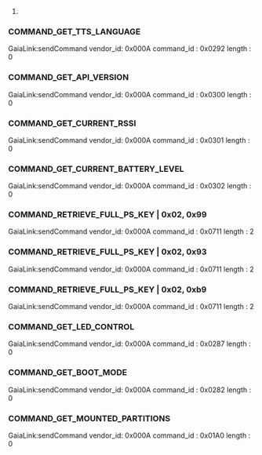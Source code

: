 

1. 

### COMMAND_GET_TTS_LANGUAGE
GaiaLink:sendCommand vendor_id: 0x000A command_id : 0x0292 length : 0

### COMMAND_GET_API_VERSION
GaiaLink:sendCommand vendor_id: 0x000A command_id : 0x0300 length : 0

### COMMAND_GET_CURRENT_RSSI
GaiaLink:sendCommand vendor_id: 0x000A command_id : 0x0301 length : 0

### COMMAND_GET_CURRENT_BATTERY_LEVEL
GaiaLink:sendCommand vendor_id: 0x000A command_id : 0x0302 length : 0

### COMMAND_RETRIEVE_FULL_PS_KEY | 0x02, 0x99
GaiaLink:sendCommand vendor_id: 0x000A command_id : 0x0711 length : 2

### COMMAND_RETRIEVE_FULL_PS_KEY | 0x02, 0x93
GaiaLink:sendCommand vendor_id: 0x000A command_id : 0x0711 length : 2

### COMMAND_RETRIEVE_FULL_PS_KEY | 0x02, 0xb9
GaiaLink:sendCommand vendor_id: 0x000A command_id : 0x0711 length : 2

### COMMAND_GET_LED_CONTROL
GaiaLink:sendCommand vendor_id: 0x000A command_id : 0x0287 length : 0

### COMMAND_GET_BOOT_MODE
GaiaLink:sendCommand vendor_id: 0x000A command_id : 0x0282 length : 0

### COMMAND_GET_MOUNTED_PARTITIONS
GaiaLink:sendCommand vendor_id: 0x000A command_id : 0x01A0 length : 0


